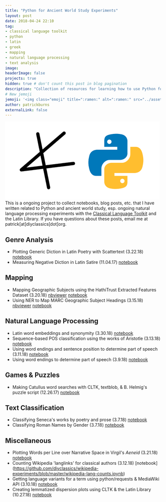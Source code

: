 ```yaml
---
title: "Python for Ancient World Study Experiments"
layout: post
date: 2018-04-24 22:10
tag:
- classical language toolkit
- python
- latin
- greek
- mapping
- natural language processing
- text analysis
image: 
headerImage: false
projects: true
hidden: true # don't count this post in blog pagination
description: "Collection of resources for learning how to use Python for work on historical language texts. "
# New jemoji
jemoji: '<img class="emoji" title=":ramen:" alt=":ramen:" src="../assets/images/paper-icon.png" height="20" width="20" align="absmiddle">'
author: patrickburns
externalLink: false
---
```

![Screenshot](../assets/images/cltk-python.png)  
This is a ongoing project to collect notebooks, blog posts, etc. that I have written related to Python and ancient world study, esp. ongoing natural language processing experiments with the [Classical Language Toolkit](http://cltk.org) and the Latin Library. If you have questions about these posts, email me at patrick[at]diyclassics[dot]org.

## Genre Analysis
- Plotting Generic Diction in Latin Poetry with Scattertext (3.22.18) [notebook](https://github.com/diyclassics/literature-experiments/blob/master/scattertext-latin-genre.ipynb)
- Measuring Negative Diction in Latin Satire (11.04.17) [notebook](https://github.com/diyclassics/ll-experiments/blob/master/negative-satire.ipynb)

## Mapping
- Mapping Geographic Subjects using the HathiTrust Extracted Features Dataset (3.20.18) [nbviewer](http://nbviewer.jupyter.org/github/diyclassics/mapping-experiments/blob/master/book-map-ner-htef.ipynb) [notebook](https://github.com/diyclassics/mapping-experiments/blob/master/book-map-ner-htef.ipynb)
- Using NER to Map MARC Geographic Subject Headings (3.15.18) [nbviewer](http://nbviewer.jupyter.org/github/diyclassics/mapping-experiments/blob/master/marc-ner-map.ipynb) [notebook](https://github.com/diyclassics/mapping-experiments/blob/master/marc-ner-map.ipynb)

## Natural Language Processing
- Latin word embeddings and synonymity (3.30.18) [notebook](https://github.com/diyclassics/axelson/blob/master/notebooks/4-latin-word-embeddings.ipynb)
- Sequence-based POS classification using the works of Aristotle (3.13.18) [notebook](https://github.com/diyclassics/nlp-experiments/blob/master/sequence-classification.ipynb)
- Using word endings and sentence position to determine part of speech (3.11.18) [notebook](https://github.com/diyclassics/nlp-experiments/blob/master/exploit-context.ipynb)
- Using word endings to determine part of speech (3.9.18) [notebook](https://github.com/diyclassics/nlp-experiments/blob/master/tree-pos-tagger.ipynb)

## Games & Puzzles
- Making Catullus word searches with CLTK, textblob, & B. Helmig's puzzle script (12.26.17) [notebook](https://github.com/diyclassics/ll-experiments/blob/master/word-search.ipynb)

## Text Classification
- Classifying Seneca's works by poetry and prose (3.7.18) [notebook](https://github.com/diyclassics/nlp-experiments/blob/master/latin-name-classifier.ipynb)
- Classifying Roman Names by Gender (3.7.18) [notebook](https://github.com/diyclassics/nlp-experiments/blob/master/latin-name-classifier.ipynb)

## Miscellaneous
- Plotting Words per Line over Narrative Space in Virgil's *Aeneid* (3.21.18) [notebook](https://github.com/diyclassics/literature-experiments/blob/master/plot-narrative-space.ipynb)
- Counting Wikipedia 'langlinks' for classical authors (3.12.18) [notebook]
(https://github.com/diyclassics/wikipedia-experiments/blob/master/wikipedia-lang-counts.ipynb)
- Getting language variants for a term using python/requests & MediaWiki API (3.10.18) [notebook](https://github.com/diyclassics/scratch/blob/master/python-wikipedia-langlinks.ipynb)
- Creating lemmatized dispersion plots using CLTK & the Latin Library (10.27.18) [notebook](https://github.com/diyclassics/ll-experiments/blob/master/lemmatized-dispersion-plot.ipynb)